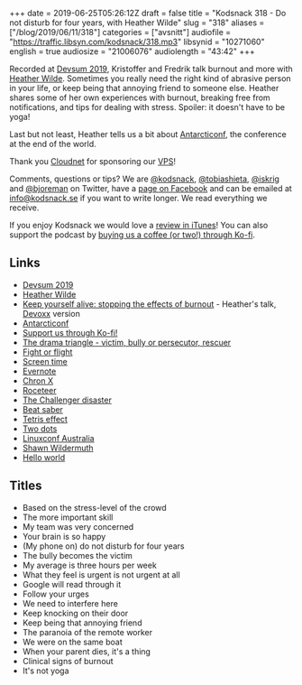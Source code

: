 +++
date = 2019-06-25T05:26:12Z
draft = false
title = "Kodsnack 318 -  Do not disturb for four years, with Heather Wilde"
slug = "318"
aliases = ["/blog/2019/06/11/318"]
categories = ["avsnitt"]
audiofile = "https://traffic.libsyn.com/kodsnack/318.mp3"
libsynid = "10271060"
english = true
audiosize = "21006076"
audiolength = "43:42"
+++

Recorded at [Devsum 2019](https://www.devsum.se/), Kristoffer and Fredrik talk burnout and more with [Heather Wilde](https://twitter.com/heathriel). Sometimes you really need the right kind of abrasive person in your life, or keep being that annoying friend to someone else. Heather shares some of her own experiences with burnout, breaking free from notifications, and tips for dealing with stress. Spoiler: it doesn't have to be yoga!

Last but not least, Heather tells us a bit about [Antarcticonf](https://antarcticonf.com/), the conference at the end of the world.

Thank you [Cloudnet](http://www.cloudnet.se) for sponsoring our [VPS](http://en.wikipedia.org/wiki/Virtual_private_server)!

Comments, questions or tips? We are [@kodsnack](https://www.twitter.com/kodsnack), [@tobiashieta](https://www.twitter.com/tobiashieta), [@iskrig](https://www.twitter.com/iskrig) and [@bjoreman](https://www.twitter.com/bjoreman) on Twitter, have a [page on Facebook](https://www.facebook.com/kodsnack) and can be emailed at [info@kodsnack.se](mailto:info@kodsnack.se) if you want to write longer. We read everything we receive.

If you enjoy Kodsnack we would love a [review in iTunes](http://itunes.apple.com/se/podcast/kodsnack/id561631498?l=en)! You can also support the podcast by <a href="https://ko-fi.com/kodsnack" rel="payment">buying us a coffee (or two!) through Ko-fi</a>.

## Links ##
* [Devsum 2019](https://www.devsum.se/)
* [Heather Wilde](https://twitter.com/heathriel)
* [Keep yourself alive: stopping the effects of burnout](https://www.youtube.com/watch?v=zS-QsLsQGsI) - Heather's talk, [Devoxx](https://devoxx.com/#/) version
* [Antarcticonf](https://antarcticonf.com/)
* <a href="https://ko-fi.com/kodsnack" rel="payment">Support us through Ko-fi!</a>
* [The drama triangle - victim, bully or persecutor, rescuer](https://en.wikipedia.org/wiki/Karpman_drama_triangle)
* [Fight or flight](https://en.wikipedia.org/wiki/Fight-or-flight_response)
* [Screen time](https://www.pocket-lint.com/apps/news/apple/144733-what-is-apple-screen-time-and-how-does-it-work)
* [Evernote](https://en.wikipedia.org/wiki/Evernote)
* [Chron X](https://en.wikipedia.org/wiki/Chron_X)
* [Roceteer](https://roceteer.com/)
* [The Challenger disaster](https://en.wikipedia.org/wiki/Space_Shuttle_Challenger_disaster)
* [Beat saber](https://en.wikipedia.org/wiki/Beat_Saber)
* [Tetris effect](https://en.wikipedia.org/wiki/Tetris_Effect)
* [Two dots](https://en.wikipedia.org/wiki/Two_Dots)
* [Linuxconf Australia](https://linux.conf.au/)
* [Shawn Wildermuth](https://wildermuth.com/)
* [Hello world](http://helloworldfilm.com/)

## Titles ##
* Based on the stress-level of the crowd
* The more important skill
* My team was very concerned
* Your brain is so happy
* (My phone on) do not disturb for four years
* The bully becomes the victim
* My average is three hours per week
* What they feel is urgent is not urgent at all
* Google will read through it
* Follow your urges
* We need to interfere here
* Keep knocking on their door
* Keep being that annoying friend
* The paranoia of the remote worker
* We were on the same boat
* When your parent dies, it's a thing
* Clinical signs of burnout
* It's not yoga